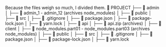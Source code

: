 Because the files weigh so much, I divided them.
📂 PROJECT
├── 📂 admin
│ ├── 📂 admin_1 - admin_12 (archives node_modules)
│ ├── 📂 public
│ ├── 📂 src
│ ├── 📄 .gitignore
│ ├── 📄 package.json
│ ├── 📄 package-lock.json
│ ├── 📄 yarn.lock
│
├── 📂 api
│ ├── 📂 api.zip (archives)
│
├── 📂 client
│ ├── 📂 node_modules.part01 - node_modules.part03 (archives node_modules)
│ ├── 📂 public
│ ├── 📂 src
│ ├── 📄 .gitignore
│ ├── 📄 package.json
│ ├── 📄 package-lock.json
│ ├── 📄 yarn.lock
